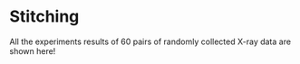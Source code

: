# Stitching 
All the experiments results of 60 pairs of randomly collected X-ray data are shown here! 
